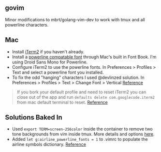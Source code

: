 govim
---
Minor modifications to mbrt/golang-vim-dev to work with tmux and all powerline characters.

Mac
---

 * Install [iTerm2](https://www.iterm2.com/) if you haven't already.
 * Install a [powerline compatable font](https://github.com/powerline/fonts) through Mac's built in Font Book. I'm using Droid Sans Mono for Powerline.
 * Configure iTerm2 to use the powerline fonts. In Preferences > Profiles > Text and select a powerline font you installed.
 * To fix the odd "hanging" characters I used @devlinzed solution. In Preferences > Profiles > Text > Change Font > Vertical [Reference](https://github.com/bling/vim-airline/issues/17#issuecomment-23868747)

> If you bork your default profile and need to reset iTerm2 you can close out of the app and run `defaults delete com.googlecode.iterm2` from mac default terminal to reset. [Reference](http://apple.stackexchange.com/questions/164821/restoring-iterm2-to-default-values)

Solutions Baked In
---

 * Used `export TERM=screen-256color` inside the container to remove two tone backgrounds from vim inside tmux. More details and options [here](http://superuser.com/questions/399296/256-color-support-for-vim-background-in-tmux).
 * Added `let g:airline_powerline_fonts = 1` to .vimrc to populate the airline symbols dictionary. [Reference](https://github.com/bling/vim-airline/wiki/FAQ)

